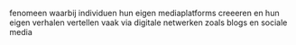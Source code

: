 fenomeen waarbij individuen hun eigen mediaplatforms creeeren en hun eigen verhalen vertellen vaak via digitale netwerken zoals blogs en sociale media